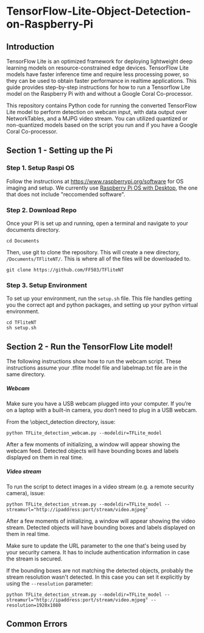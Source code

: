 # TensorFlow-Lite-Object-Detection-on-Raspberry-Pi

## Introduction
TensorFlow Lite is an optimized framework for deploying lightweight deep learning models on resource-constrained edge devices. TensorFlow Lite models have faster inference time and require less processing power, so they can be used to obtain faster performance in realtime applications. This guide provides step-by-step instructions for how to run a Tensorflow Lite model on the Raspberry Pi with and without a Google Coral Co-processor.


This repository contains Python code for running the converted TensorFlow Lite model to perform detection on webcam input, with data output over NetworkTables, and a MJPG video stream. You can utilized quantized or non-quantized models based on the script you run and if you have a Google Coral Co-processor.

## Section 1 - Setting up the Pi
### Step 1. Setup Raspi OS
Follow the instructions at https://www.raspberrypi.org/software for OS imaging and setup. We currently use [Raspberry Pi OS with Desktop](https://www.raspberrypi.org/software/operating-systems/#raspberry-pi-os-32-bit), the one that does not include "reccomended software".
### Step 2. Download Repo
Once your PI is set up and running, open a terminal and navigate to your documents directory.
```
cd Documents
```
Then, use git to clone the repository. This will create a new directory, ```/Documents/TFliteNT/```. This is where all of the files will be downloaded to.
```
git clone https://github.com/FF503/TFliteNT
```
### Step 3. Setup Environment
To set up your environment, run the ```setup.sh``` file. This file handles getting you the correct apt and python packages, and setting up your python virtual environment.
```
cd TFliteNT
sh setup.sh
```




## Section 2 - Run the TensorFlow Lite model!

The following instructions show how to run the webcam script. These instructions assume your .tflite model file and labelmap.txt file are in the same directory.


##### Webcam
Make sure you have a USB webcam plugged into your computer. If you’re on a laptop with a built-in camera, you don’t need to plug in a USB webcam. 

From the \object_detection directory, issue: 

```
python TFLite_detection_webcam.py --modeldir=TFLite_model 
```

After a few moments of initializing, a window will appear showing the webcam feed. Detected objects will have bounding boxes and labels displayed on them in real time.

##### Video stream
To run the script to detect images in a video stream (e.g. a remote security camera), issue: 

```
python TFLite_detection_stream.py --modeldir=TFLite_model --streamurl="http://ipaddress:port/stream/video.mjpeg" 
```

After a few moments of initializing, a window will appear showing the video stream. Detected objects will have bounding boxes and labels displayed on them in real time.

Make sure to update the URL parameter to the one that's being used by your security camera. It has to include authentication information in case the stream is secured.

If the bounding boxes are not matching the detected objects, probably the stream resolution wasn't detected. In this case you can set it explicitly by using the `--resolution` parameter:

```
python TFLite_detection_stream.py --modeldir=TFLite_model --streamurl="http://ipaddress:port/stream/video.mjpeg" --resolution=1920x1080
```

## Common Errors
